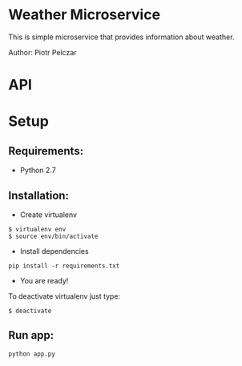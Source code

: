 Weather Microservice
====================

This is simple microservice that provides information about weather.

Author: Piotr Pelczar

# API

# Setup

## Requirements:

* Python 2.7

## Installation:

* Create virtualenv
```
$ virtualenv env
$ source env/bin/activate
```
* Install dependencies
```
pip install -r requirements.txt
```
* You are ready!

To deactivate virtualenv just type:
```
$ deactivate
```

## Run app:

```
python app.py
```
